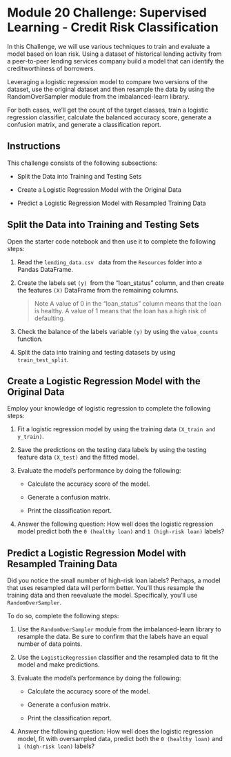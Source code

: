 # Module 20 Challenge: Supervised Learning - Credit Risk Classification 

In this Challenge, we will use various techniques to train and evaluate a model based on loan risk. Using a dataset of historical lending activity from a peer-to-peer lending services company build a model that can identify the creditworthiness of borrowers.

Leveraging a logistic regression model to compare two versions of the dataset, use the original dataset and then resample the data by using the RandomOverSampler module from the imbalanced-learn library.

For both cases, we’ll get the count of the target classes, train a logistic regression classifier, calculate the balanced accuracy score, generate a confusion matrix, and generate a classification report.


## Instructions
This challenge consists of the following subsections:
- Split the Data into Training and Testing Sets

- Create a Logistic Regression Model with the Original Data

- Predict a Logistic Regression Model with Resampled Training Data


## Split the Data into Training and Testing Sets
Open the starter code notebook and then use it to complete the following steps:

1. Read the `lending_data.csv ` data from the `Resources` folder into a Pandas DataFrame.

2. Create the labels set `(y) `from the “loan_status” column, and then create the features `(X)` DataFrame from the remaining columns.

    > Note A value of 0 in the “loan_status” column means that the loan is healthy. A value of 1 means that the loan has a high risk of defaulting.

3. Check the balance of the labels variable `(y)` by using the `value_counts` function.

4. Split the data into training and testing datasets by using `train_test_split`.
      
## Create a Logistic Regression Model with the Original Data
Employ your knowledge of logistic regression to complete the following steps:

1. Fit a logistic regression model by using the training data `(X_train and y_train)`.

2. Save the predictions on the testing data labels by using the testing feature data `(X_test)` and the fitted model.

3. Evaluate the model’s performance by doing the following:

    - Calculate the accuracy score of the model.

    - Generate a confusion matrix.

    - Print the classification report.

4. Answer the following question: How well does the logistic regression model predict both the `0 (healthy loan)` and `1 (high-risk loan)` labels?

## Predict a Logistic Regression Model with Resampled Training Data
Did you notice the small number of high-risk loan labels? Perhaps, a model that uses resampled data will perform better. You’ll thus resample the training data and then reevaluate the model. Specifically, you’ll use `RandomOverSampler`.

To do so, complete the following steps:

1. Use the `RandomOverSampler` module from the imbalanced-learn library to resample the data. Be sure to confirm that the labels have an equal number of data points.

2. Use the `LogisticRegression` classifier and the resampled data to fit the model and make predictions.

3. Evaluate the model’s performance by doing the following:

    - Calculate the accuracy score of the model.

    - Generate a confusion matrix.

    - Print the classification report.

4. Answer the following question: How well does the logistic regression model, fit with oversampled data, predict both the `0 (healthy loan)` and `1 (high-risk loan)` labels?
